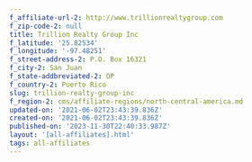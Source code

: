 ```yaml
---
f_affiliate-url-2: http://www.trillionrealtygroup.com
f_zip-code-2: null
title: Trillion Realty Group Inc
f_latitude: '25.82534'
f_longitude: '-97.48251'
f_street-address-2: P.O. Box 16321­
f_city-2: San Juan­
f_state-addbreviated-2: OP­
f_country-2: Puerto Rico
slug: trillion-realty-group-inc
f_region-2: cms/affiliate-regions/north-central-america.md
updated-on: '2021-06-02T23:43:39.836Z'
created-on: '2021-06-02T23:43:39.836Z'
published-on: '2023-11-30T22:40:33.987Z'
layout: '[all-affiliates].html'
tags: all-affiliates
---
```



